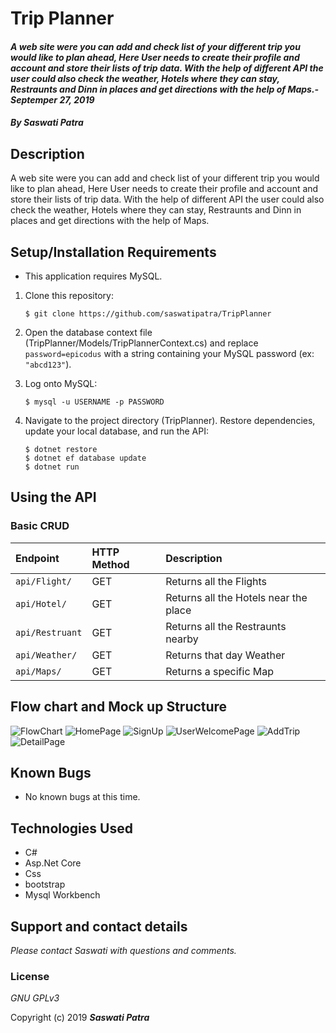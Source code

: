 # Trip Planner

#### _A web site were you can add and check list of your different trip you would like to plan ahead, Here User needs to create their profile and account and store their lists of trip data. With the help of different API the user could also check the weather, Hotels where they can stay, Restraunts and Dinn in places and get directions with the help of Maps.- Septemper 27, 2019_

#### _By **Saswati Patra**_

## Description

A web site were you can add and check list of your different trip you would like to plan ahead, Here User needs to create their profile and account and store their lists of trip data. With the help of different API the user could also check the weather, Hotels where they can stay, Restraunts and Dinn in places and get directions with the help of Maps.

## Setup/Installation Requirements

* This application requires MySQL.

1. Clone this repository:
    ```
    $ git clone https://github.com/saswatipatra/TripPlanner

    ```
2. Open the database context file (TripPlanner/Models/TripPlannerContext.cs) and replace `password=epicodus` with a string containing your MySQL password (ex: `"abcd123"`).

3. Log onto MySQL:
    ```
    $ mysql -u USERNAME -p PASSWORD
    ```
5. Navigate to the project directory (TripPlanner). Restore dependencies, update your local database, and run the API:
    ```
    $ dotnet restore
    $ dotnet ef database update
    $ dotnet run
    ```
## Using the API

### **Basic CRUD**
| Endpoint | HTTP Method | Description |
| :------------- | :------------- | :------------- |
| `api/Flight/` | GET |  Returns all the Flights |
| `api/Hotel/` | GET | Returns all the Hotels near the place|
| `api/Restruant` | GET |  Returns all the Restraunts nearby |
| `api/Weather/` | GET |  Returns that day Weather |
| `api/Maps/` | GET |  Returns a specific Map |

## Flow chart and Mock up Structure
![FlowChart](https://user-images.githubusercontent.com/51075552/65715071-3fde0b00-e051-11e9-852b-f988f4498099.jpg)
![HomePage](https://user-images.githubusercontent.com/51075552/65715277-a400cf00-e051-11e9-8a9b-88d82683f8ad.jpg)
![SignUp](https://user-images.githubusercontent.com/51075552/65715288-a95e1980-e051-11e9-83bc-1129e663c0b7.jpg)
![UserWelcomePage](https://user-images.githubusercontent.com/51075552/65715295-acf1a080-e051-11e9-95bb-f9d51861878e.jpg)
![AddTrip](https://user-images.githubusercontent.com/51075552/65715302-b3801800-e051-11e9-86af-a793ca5849f2.jpg)
![DetailPage](https://user-images.githubusercontent.com/51075552/65715320-baa72600-e051-11e9-8cda-a578c486bca1.jpg)

## Known Bugs
* No known bugs at this time.

## Technologies Used
* C#
* Asp.Net Core
* Css
* bootstrap
* Mysql Workbench

## Support and contact details

_Please contact  Saswati with questions and comments._

### License

*GNU GPLv3*

Copyright (c) 2019 **_Saswati Patra_**